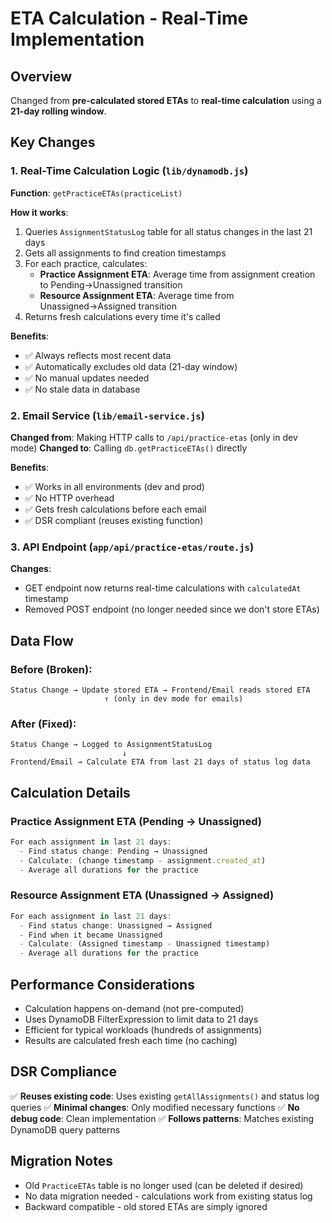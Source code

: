 # ETA Calculation - Real-Time Implementation

## Overview
Changed from **pre-calculated stored ETAs** to **real-time calculation** using a **21-day rolling window**.

## Key Changes

### 1. Real-Time Calculation Logic (`lib/dynamodb.js`)
**Function**: `getPracticeETAs(practiceList)`

**How it works**:
1. Queries `AssignmentStatusLog` table for all status changes in the last 21 days
2. Gets all assignments to find creation timestamps
3. For each practice, calculates:
   - **Practice Assignment ETA**: Average time from assignment creation to Pending→Unassigned transition
   - **Resource Assignment ETA**: Average time from Unassigned→Assigned transition
4. Returns fresh calculations every time it's called

**Benefits**:
- ✅ Always reflects most recent data
- ✅ Automatically excludes old data (21-day window)
- ✅ No manual updates needed
- ✅ No stale data in database

### 2. Email Service (`lib/email-service.js`)
**Changed from**: Making HTTP calls to `/api/practice-etas` (only in dev mode)
**Changed to**: Calling `db.getPracticeETAs()` directly

**Benefits**:
- ✅ Works in all environments (dev and prod)
- ✅ No HTTP overhead
- ✅ Gets fresh calculations before each email
- ✅ DSR compliant (reuses existing function)

### 3. API Endpoint (`app/api/practice-etas/route.js`)
**Changes**:
- GET endpoint now returns real-time calculations with `calculatedAt` timestamp
- Removed POST endpoint (no longer needed since we don't store ETAs)

## Data Flow

### Before (Broken):
```
Status Change → Update stored ETA → Frontend/Email reads stored ETA
                     ↑ (only in dev mode for emails)
```

### After (Fixed):
```
Status Change → Logged to AssignmentStatusLog
                         ↓
Frontend/Email → Calculate ETA from last 21 days of status log data
```

## Calculation Details

### Practice Assignment ETA (Pending → Unassigned)
```javascript
For each assignment in last 21 days:
  - Find status change: Pending → Unassigned
  - Calculate: (change timestamp - assignment.created_at)
  - Average all durations for the practice
```

### Resource Assignment ETA (Unassigned → Assigned)
```javascript
For each assignment in last 21 days:
  - Find status change: Unassigned → Assigned
  - Find when it became Unassigned
  - Calculate: (Assigned timestamp - Unassigned timestamp)
  - Average all durations for the practice
```

## Performance Considerations
- Calculation happens on-demand (not pre-computed)
- Uses DynamoDB FilterExpression to limit data to 21 days
- Efficient for typical workloads (hundreds of assignments)
- Results are calculated fresh each time (no caching)

## DSR Compliance
✅ **Reuses existing code**: Uses existing `getAllAssignments()` and status log queries
✅ **Minimal changes**: Only modified necessary functions
✅ **No debug code**: Clean implementation
✅ **Follows patterns**: Matches existing DynamoDB query patterns

## Migration Notes
- Old `PracticeETAs` table is no longer used (can be deleted if desired)
- No data migration needed - calculations work from existing status log
- Backward compatible - old stored ETAs are simply ignored
